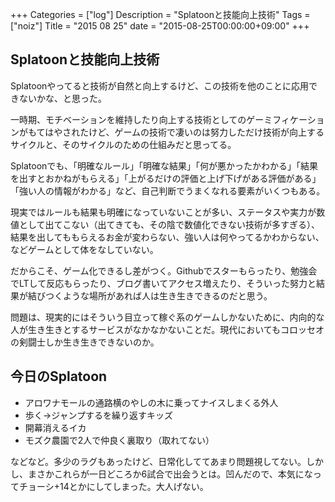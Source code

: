 +++
Categories = ["log"]
Description = "Splatoonと技能向上技術"
Tags = ["noiz"]
Title = "2015 08 25"
date = "2015-08-25T00:00:00+09:00"
+++

## Splatoonと技能向上技術
Splatoonやってると技術が自然と向上するけど、この技術を他のことに応用できないかな、と思った。

一時期、モチベーションを維持したり向上する技術としてのゲーミフィケーションがもてはやされたけど、ゲームの技術で凄いのは努力しただけ技術が向上するサイクルと、そのサイクルのための仕組みだと思ってる。

Splatoonでも、「明確なルール」「明確な結果」「何が悪かったかわかる」「結果を出すとおかねがもらえる」「上がるだけの評価と上げ下げがある評価がある」「強い人の情報がわかる」など、自己判断でうまくなれる要素がいくつもある。

現実ではルールも結果も明確になっていないことが多い、ステータスや実力が数値として出てこない（出てきても、その陰で数値化できない技術が多すぎる）、結果を出してももらえるお金が変わらない、強い人は何やってるかわからない、などゲームとして体をなしていない。

だからこそ、ゲーム化できるし差がつく。Githubでスターもらったり、勉強会でLTして反応もらったり、ブログ書いてアクセス増えたり、そういった努力と結果が結びつくような場所があれば人は生き生きできるのだと思う。

問題は、現実的にはそういう目立って稼ぐ系のゲームしかないために、内向的な人が生き生きとするサービスがなかなかないことだ。現代においてもコロッセオの剣闘士しか生き生きできないのか。

## 今日のSplatoon
* アロワナモールの通路横のやしの木に乗ってナイスしまくる外人
* 歩く→ジャンプするを繰り返すキッズ
* 開幕消えるイカ
* モズク農園で2人で仲良く裏取り（取れてない）

などなど。多少のラグもあったけど、日常化しててあまり問題視してない。しかし、まさかこれらが一日どころか6試合で出会うとは。凹んだので、本気になってチョーシ+14とかにしてしまった。大人げない。
